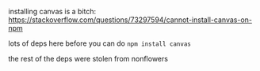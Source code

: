 installing canvas is a bitch:
https://stackoverflow.com/questions/73297594/cannot-install-canvas-on-npm

lots of deps here before you can do 
`npm install canvas`

the rest of the deps were stolen from nonflowers


